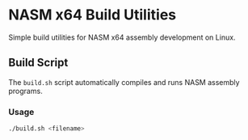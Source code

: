# NASM x64 Build Utilities

Simple build utilities for NASM x64 assembly development on Linux.

## Build Script

The `build.sh` script automatically compiles and runs NASM assembly programs.

### Usage

```bash
./build.sh <filename>
